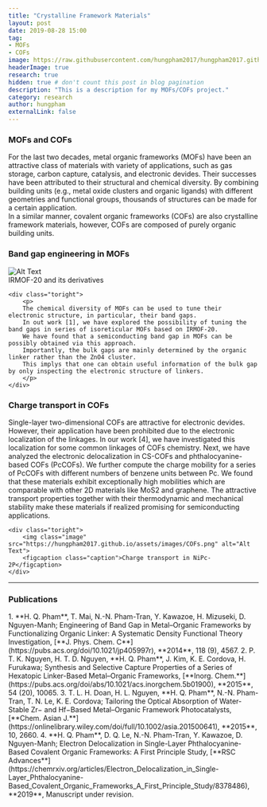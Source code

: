 ```yaml
---
title: "Crystalline Framework Materials"
layout: post
date: 2019-08-28 15:00
tag: 
- MOFs
- COFs
image: https://raw.githubusercontent.com/hungpham2017/hungpham2017.github.io/master/assets/images/MOFs.png
headerImage: true
research: true
hidden: true # don't count this post in blog pagination
description: "This is a description for my MOFs/COFs project."
category: research
author: hungpham
externalLink: false
---
```


<h3>MOFs and COFs</h3>
<p>
For the last two decades, metal organic frameworks (MOFs) have been an attractive class of materials 
with variety of applications, such as gas storage, carbon capture, catalysis, and electronic devides.
Their successes have been attributed to their structural and chemical diversity. By combining building units (e.g., 
metal oxide clusters and organic ligands) with different geometries and functional groups, thousands of structures 
can be made for a certain application.
<br>In a similar manner, covalent organic frameworks (COFs) are also crystalline framework materials,
however, COFs are composed of purely organic building units.
</p>

<div class="breaker"></div>

<h3>Band gap engineering in MOFs</h3>
<div class="side-by-side">
    <div class="toleft">
        <img class="image" src="https://hungpham2017.github.io/assets/images/MOFs_bandgap.png" alt="Alt Text">
        <figcaption class="caption">IRMOF-20 and its derivatives</figcaption>
    </div>

    <div class="toright">
        <p>
        The chemical diversity of MOFs can be used to tune their electronic structure, in particular, their band gaps.
        In out work [1], we have explored the possibility of tuning the band gaps in series of isoreticular MOFs based on IRMOF-20.
        We have found that a semiconducting band gap in MOFs can be possibly obtained via this approach. 
        Importantly, the bulk gaps are mainly determined by the organic linker rather than the ZnO4 cluster.
        This implys that one can obtain useful information of the bulk gap by only inspecting the electronic structure of linkers.
        </p>
    </div>
</div>

<div class="breaker"></div>

<h3>Charge transport in COFs</h3>
<div class="side-by-side">
    <div class="toleft">
        <p>
        Single-layer two-dimensional COFs are attractive for electronic devides. However, their application have been prohibited due to 
        the electronic localization of the linkages. In our work [4], we have investigated this localization for some common linkages 
        of COFs chemistry. Next, we have analyzed the electronic delocalization in CS-COFs and phthalocyanine-based COFs (PcCOFs). We further 
        compute the charge mobility for a series of PcCOFs with different numbers of benzene units between Pc. We found that these materials 
        exhibit exceptionally high mobilities which are comparable with other 2D materials like MoS2 and graphene. 
        The attractive transport properties together with their thermodynamic and mechanical stability make these materials if realized promising 
        for semiconducting applications. 
        </p>
    </div>

    <div class="toright">
        <img class="image" src="https://hungpham2017.github.io/assets/images/COFs.png" alt="Alt Text">
        <figcaption class="caption">Charge transport in NiPc-2P</figcaption>
    </div>
</div>

---
<h3>Publications</h3>
1. **H. Q. Pham**, T. Mai, N.-N. Pham-Tran, Y. Kawazoe, H. Mizuseki, D. Nguyen-Manh; Engineering of Band Gap in Metal–Organic Frameworks by Functionalizing Organic Linker: A Systematic Density Functional Theory Investigation, [**J. Phys. Chem. C**](https://pubs.acs.org/doi/10.1021/jp405997r), **2014**, 118 (9), 4567.
2. P. T. K. Nguyen, H. T. D. Nguyen, **H. Q. Pham**, J. Kim, K. E. Cordova, H. Furukawa; Synthesis and Selective Capture Properties of a Series of Hexatopic Linker-Based Metal–Organic Frameworks, [**Inorg. Chem.**](https://pubs.acs.org/doi/abs/10.1021/acs.inorgchem.5b01900), **2015**, 54 (20), 10065.
3. T. L. H. Doan, H. L. Nguyen, **H. Q. Pham**, N.-N. Pham-Tran, T. N. Le, K. E. Cordova; Tailoring the Optical Absorption of Water-Stable Zr− and Hf−Based Metal–Organic Framework Photocatalysts, [**Chem. Asian J.**](https://onlinelibrary.wiley.com/doi/full/10.1002/asia.201500641), **2015**, 10, 2660.
4. **H. Q. Pham**, D. Q. Le, N.-N. Pham-Tran, Y. Kawazoe, D. Nguyen-Manh; Electron Delocalization in Single-Layer Phthalocyanine-Based Covalent Organic Frameworks: A First Principle Study, [**RSC Advances**](https://chemrxiv.org/articles/Electron_Delocalization_in_Single-Layer_Phthalocyanine-Based_Covalent_Organic_Frameworks_A_First_Principle_Study/8378486), **2019**, Manuscript under revision.

